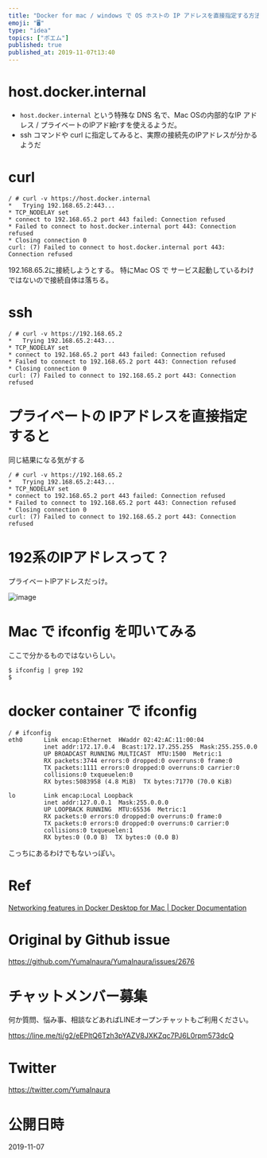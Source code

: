 ```yaml
---
title: "Docker for mac / windows で OS ホストの IP アドレスを直接指定する方法と、そのIPアドレスを確認する方法"
emoji: "🖥"
type: "idea"
topics: ["ポエム"]
published: true
published_at: 2019-11-07t13:40
---
```


# host.docker.internal

- `host.docker.internal` という特殊な DNS 名で、Mac OSの内部的なIP アドレス / プライベートのIPアド絵rすを使えるようだ。
- ssh コマンドや curl に指定してみると、実際の接続先のIPアドレスが分かるようだ

# curl

```
/ # curl -v https://host.docker.internal
*   Trying 192.168.65.2:443...
* TCP_NODELAY set
* connect to 192.168.65.2 port 443 failed: Connection refused
* Failed to connect to host.docker.internal port 443: Connection refused
* Closing connection 0
curl: (7) Failed to connect to host.docker.internal port 443: Connection refused
```

192.168.65.2に接続しようとする。
特にMac OS で サービス起動しているわけではないので接続自体は落ちる。

# ssh

```
/ # curl -v https://192.168.65.2
*   Trying 192.168.65.2:443...
* TCP_NODELAY set
* connect to 192.168.65.2 port 443 failed: Connection refused
* Failed to connect to 192.168.65.2 port 443: Connection refused
* Closing connection 0
curl: (7) Failed to connect to 192.168.65.2 port 443: Connection refused
```

# プライベートの IPアドレスを直接指定すると

同じ結果になる気がする

```
/ # curl -v https://192.168.65.2
*   Trying 192.168.65.2:443...
* TCP_NODELAY set
* connect to 192.168.65.2 port 443 failed: Connection refused
* Failed to connect to 192.168.65.2 port 443: Connection refused
* Closing connection 0
curl: (7) Failed to connect to 192.168.65.2 port 443: Connection refused
```

# 192系のIPアドレスって？ 

プライベートIPアドレスだっけ。

![image](https://user-images.githubusercontent.com/13635059/68352442-c8b88e00-0149-11ea-8cbf-d5e38ec3f544.png)

# Mac で ifconfig を叩いてみる

ここで分かるものではないらしい。

```
$ ifconfig | grep 192
$
```

# docker container で ifconfig

```
/ # ifconfig
eth0      Link encap:Ethernet  HWaddr 02:42:AC:11:00:04
          inet addr:172.17.0.4  Bcast:172.17.255.255  Mask:255.255.0.0
          UP BROADCAST RUNNING MULTICAST  MTU:1500  Metric:1
          RX packets:3744 errors:0 dropped:0 overruns:0 frame:0
          TX packets:1111 errors:0 dropped:0 overruns:0 carrier:0
          collisions:0 txqueuelen:0
          RX bytes:5083958 (4.8 MiB)  TX bytes:71770 (70.0 KiB)

lo        Link encap:Local Loopback
          inet addr:127.0.0.1  Mask:255.0.0.0
          UP LOOPBACK RUNNING  MTU:65536  Metric:1
          RX packets:0 errors:0 dropped:0 overruns:0 frame:0
          TX packets:0 errors:0 dropped:0 overruns:0 carrier:0
          collisions:0 txqueuelen:1
          RX bytes:0 (0.0 B)  TX bytes:0 (0.0 B)

```

こっちにあるわけでもないっぽい。

# Ref

[Networking features in Docker Desktop for Mac | Docker Documentation](https://docs.docker.com/docker-for-mac/networking/#i-want-to-connect-from-a-container-to-a-service-on-the-host)


# Original by Github issue

https://github.com/YumaInaura/YumaInaura/issues/2676








<!-- Update From Qiita API -->

# チャットメンバー募集


何か質問、悩み事、相談などあればLINEオープンチャットもご利用ください。

https://line.me/ti/g2/eEPltQ6Tzh3pYAZV8JXKZqc7PJ6L0rpm573dcQ





# Twitter


https://twitter.com/YumaInaura


<!-- Update From Qiita API -->



# 公開日時

2019-11-07
